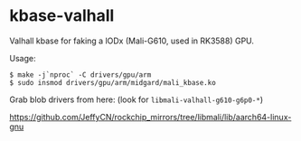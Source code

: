 # kbase-valhall

Valhall kbase for faking a lODx (Mali-G610, used in RK3588) GPU.

Usage:

```
$ make -j`nproc` -C drivers/gpu/arm
$ sudo insmod drivers/gpu/arm/midgard/mali_kbase.ko
```

Grab blob drivers from here: (look for `libmali-valhall-g610-g6p0-*`)

https://github.com/JeffyCN/rockchip_mirrors/tree/libmali/lib/aarch64-linux-gnu
